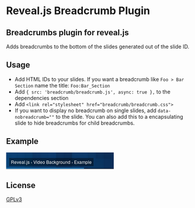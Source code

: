 Reveal.js Breadcrumb Plugin
===========================

Breadcrumbs plugin for reveal.js
--------------------------------

Adds breadcrumbs to the bottom of the slides generated out of the slide ID.

Usage
-----

 - Add HTML IDs to your slides. If you want a breadcrumb like `Foo > Bar Section` name the title: `Foo:Bar_Section`
 - Add `{ src: 'breadcrumb/breadcrumb.js', async: true },` to the dependencies section
 - Add `<link rel="stylesheet" href="breadcrumb/breadcrumb.css">`
 - If you want to display no breadcrumb on single slides, add `data-nobreadcrumb=""` to the slide. You can also add this to a encapsulating slide to hide breadcrumbs for child breadcrumbs.

Example
-------

![example screenshot](./breadcrumb_example.png)

License
-------

[GPLv3](https://www.gnu.org/licenses/gpl.html)
